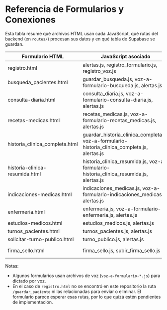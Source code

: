 # Referencia de Formularios y Conexiones

Esta tabla resume qué archivos HTML usan cada JavaScript, qué rutas del backend (en `routes/`) procesan sus datos y en qué tabla de Supabase se guardan.

| Formulario HTML | JavaScript asociado | Ruta Python | Tabla Supabase |
|-----------------|--------------------|-------------|---------------|
| registro.html | alertas.js, registro_formulario.js, registro_voz.js | **(ruta no encontrada en este repo)** | registro_pacientes |
| busqueda_pacientes.html | guardar_busqueda.js, voz-a-formulario-busqueda.js, alertas.js | acciones_busqueda.py | busqueda_pacientes |
| consulta-diaria.html | consulta_diaria.js, voz-a-formulario-consulta-diaria.js, alertas.js | acciones_consulta_diaria.py | consulta_diaria |
| recetas-medicas.html | recetas_medicas.js, voz-a-formulario-recetas_medicas.js, alertas.js | acciones_recetas_medicas.py | recetas_medicas |
| historia_clinica_completa.html | guardar_historia_clinica_completa.js, voz-a-formulario-historia_clinica_completa.js, alertas.js | acciones_historia_clinica.py | historia_clinica_completa |
| historia-clinica-resumida.html | historia_clinica_resumida.js, voz-a-formulario-historia_clinica_resumida.js, alertas.js | acciones_historia_clinica_resumida.py | historia_clinica_resumida |
| indicaciones-medicas.html | indicaciones_medicas.js, voz-a-formulario-indicaciones_medicas.js, alertas.js | acciones_indicaciones_medicas.py | indicaciones_medicas |
| enfermeria.html | enfermeria.js, voz-a-formulario-enfermeria.js, alertas.js | acciones_enfermeria.py | enfermeria |
| estudios-medicos.html | estudios_medicos.js, alertas.js | acciones_estudios.py | estudios |
| turnos_pacientes.html | turnos_pacientes.js, alertas.js | acciones_turnos.py | turnos_pacientes |
| solicitar-turno-publico.html | turno_publico.js, alertas.js | solicitar_turno_publico.py | turnos_pacientes |
| firma_sello.html | firma_sello.js, subir_firma_sello.js | acciones_recetas_medicas.py | (usa bucket "firma-sello-usuarios") |

Notas:
- Algunos formularios usan archivos de voz (`voz-a-formulario-*.js`) para dictado por voz.
- En el caso de `registro.html` no se encontró en este repositorio la ruta `/guardar_paciente` ni las relacionadas para enviar o eliminar. El formulario parece esperar esas rutas, por lo que quizá estén pendientes de implementación.
